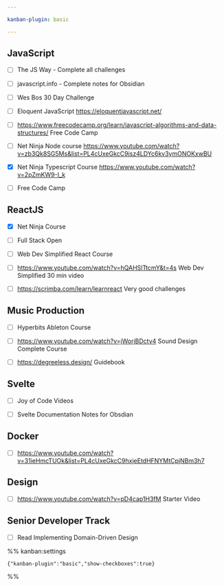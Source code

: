 ```yaml
---

kanban-plugin: basic

---
```


## JavaScript

- [ ] The JS Way - Complete all challenges
- [ ] javascript.info - Complete notes for Obsidian
- [ ] Wes Bos 30 Day Challenge
- [ ] Eloquent JavaScript https://eloquentjavascript.net/
- [ ] https://www.freecodecamp.org/learn/javascript-algorithms-and-data-structures/ Free Code Camp
- [ ] Net Ninja Node course https://www.youtube.com/watch?v=zb3Qk8SG5Ms&list=PL4cUxeGkcC9jsz4LDYc6kv3ymONOKxwBU
- [x] Net Ninja Typescript Course https://www.youtube.com/watch?v=2pZmKW9-I_k
- [ ] Free Code Camp


## ReactJS

- [x] Net Ninja Course
- [ ] Full Stack Open
- [ ] Web Dev Simplified React Course
- [ ] https://www.youtube.com/watch?v=hQAHSlTtcmY&t=4s Web Dev Simplified 30 min video
- [ ] https://scrimba.com/learn/learnreact Very good challenges


## Music Production

- [ ] Hyperbits Ableton Course
- [ ] https://www.youtube.com/watch?v=jWorjBDcty4 Sound Design Complete Course
- [ ] https://degreeless.design/ Guidebook


## Svelte

- [ ] Joy of Code Videos
- [ ] Svelte Documentation Notes for Obsdian


## Docker

- [ ] https://www.youtube.com/watch?v=31ieHmcTUOk&list=PL4cUxeGkcC9hxjeEtdHFNYMtCpjNBm3h7


## Design

- [ ] https://www.youtube.com/watch?v=pD4cap1H3fM Starter Video


## Senior Developer Track

- [ ] Read Implementing Domain-Driven Design




%% kanban:settings
```
{"kanban-plugin":"basic","show-checkboxes":true}
```
%%